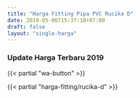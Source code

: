 ```yaml
---
title: "Harga Fitting Pipa PVC Rucika D"
date: 2019-05-06T15:37:18+07:00
draft: false
layout: "single-harga"
---
```


### Update Harga Terbaru 2019

{{< partial "wa-button" >}}

{{< partial "harga-fitting/rucika-d" >}}